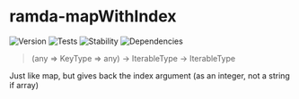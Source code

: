 # ramda-mapWithIndex

![Version][BADGE_VERSION]
![Tests][BADGE_TRAVIS]
![Stability][BADGE_STABILITY]
![Dependencies][BADGE_DEPENDENCY]

> (any => KeyType => any) -> IterableType -> IterableType

Just like map, but gives back the index argument (as an integer, not a string if array)

[BADGE_TRAVIS]: https://img.shields.io/travis/krainboltgreene/ramda-extra.js.svg?maxAge=2592000&style=flat-square
[BADGE_VERSION]: https://img.shields.io/npm/v/ramda-extra.svg?maxAge=2592000&style=flat-square
[BADGE_STABILITY]: https://img.shields.io/badge/stability-strong-green.svg?maxAge=2592000&style=flat-square
[BADGE_DEPENDENCY]: https://img.shields.io/david/krainboltgreene/ramda-extra.js.svg?maxAge=2592000&style=flat-square
